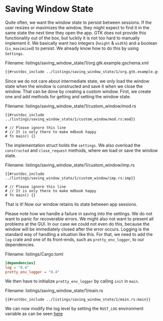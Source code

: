 # Saving Window State

Quite often, we want the window state to persist between sessions.
If the user resizes or maximizes the window, they might expect to find it in the same state the next time they open the app.
GTK does not provide this functionality out of the box, but luckily it is not too hard to manually implement it.
We basically want two integers (`height` & `width`) and a boolean (`is_maximized`) to persist.
We already know how to do this by using `Settings`.

<span class="filename">Filename: listings/saving_window_state/1/org.gtk.example.gschema.xml</span>

```xml
{{#rustdoc_include ../listings/saving_window_state/1/org.gtk.example.gschema.xml}}
```

Since we do not care about intermediate state, we only load the window state when the window is constructed and save it when we close the window.
That can be done by creating a custom window.
First, we create one and add methods for getting and setting the window state.

<span class="filename">Filename: listings/saving_window_state/1/custom_window/mod.rs</span>

```rust,no_run
{{#rustdoc_include ../listings/saving_window_state/1/custom_window/mod.rs:mod}}

# // Please ignore this line
# // It is only there to make mdbook happy
# fn main() {}
```

The implementation struct holds the `settings`.
We also overload the `constructed` and `close_request` methods, where we load or save the window state. 

<span class="filename">Filename: listings/saving_window_state/1/custom_window/imp.rs</span>

```rust,no_run
{{#rustdoc_include ../listings/saving_window_state/1/custom_window/imp.rs:imp}}

# // Please ignore this line
# // It is only there to make mdbook happy
# fn main() {}
```

That is it!
Now our window retains its state between app sessions.

Please note how we handle a failure in saving into the settings.
We do not want to panic for recoverable errors.
We might also not want to present all problems at the GUI.
In our case we could not even do this, because the window will be immediately closed after the error occurs.
Logging is the standard way of handling a situation like this.
For that, we need to add the `log` crate and one of its front-ends, such as `pretty_env_logger`, to our dependencies.

<span class="filename">Filename: listings/Cargo.toml</span>

```toml
[dependencies]
log = "0.4"
pretty_env_logger = "0.4"
```

We then have to initialize `pretty_env_logger` by calling `init` in `main`.

<span class="filename">Filename: listings/saving_window_state/1/main.rs</span>

```rust,no_run
{{#rustdoc_include ../listings/saving_window_state/1/main.rs:main}}
```

We can now modify the log level by setting the `RUST_LOG` environment variable as can be seen [here](https://docs.rs/env_logger/latest/env_logger/)

